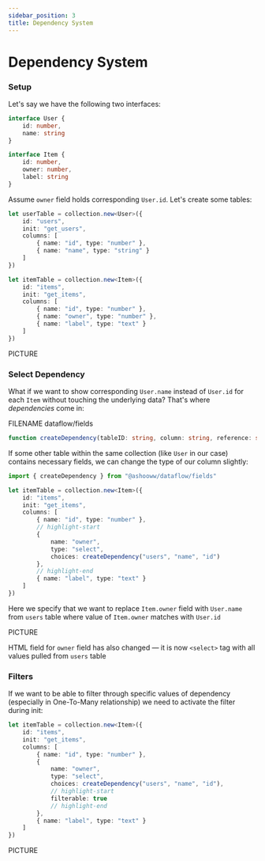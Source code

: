 ```yaml
---
sidebar_position: 3
title: Dependency System
---
```


# Dependency System

### Setup

Let's say we have the following two interfaces:

```ts
interface User {
    id: number,
    name: string
}

interface Item {
    id: number,
    owner: number,
    label: string
}
```

Assume `owner` field holds corresponding `User.id`. Let's create some tables:

```ts
let userTable = collection.new<User>({
    id: "users",
    init: "get_users",
    columns: [
        { name: "id", type: "number" },
        { name: "name", type: "string" }
    ]
})

let itemTable = collection.new<Item>({
    id: "items",
    init: "get_items",
    columns: [
        { name: "id", type: "number" },
        { name: "owner", type: "number" },
        { name: "label", type: "text" }
    ]
})
```

PICTURE

### Select Dependency

What if we want to show corresponding `User.name` instead of `User.id` for each `Item`
without touching the underlying data? That's where *dependencies* come in:

FILENAME dataflow/fields
```ts title="@ashooww/dataflow/fields"
function createDependency(tableID: string, column: string, reference: string): SelectDependency
```

If some other table within the same collection (like `User` in our case) contains necessary fields,
we can change the type of our column slightly:

```ts
import { createDependency } from "@ashooww/dataflow/fields"

let itemTable = collection.new<Item>({
    id: "items",
    init: "get_items",
    columns: [
        { name: "id", type: "number" },
        // highlight-start
        {
            name: "owner",
            type: "select",
            choices: createDependency("users", "name", "id")
        },
        // highlight-end
        { name: "label", type: "text" }
    ]
})
```

Here we specify that we want to replace `Item.owner` field with `User.name` from `users` table
where value of `Item.owner` matches with `User.id`

PICTURE

HTML field for `owner` field has also changed &mdash; it is now
`<select>` tag with all values pulled from `users` table

### Filters

If we want to be able to filter through specific values of dependency
(especially in One-To-Many relationship) we need to activate the filter during init:

```ts
let itemTable = collection.new<Item>({
    id: "items",
    init: "get_items",
    columns: [
        { name: "id", type: "number" },
        {
            name: "owner",
            type: "select",
            choices: createDependency("users", "name", "id"),
            // highlight-start
            filterable: true
            // highlight-end
        },
        { name: "label", type: "text" }
    ]
})
```

PICTURE
